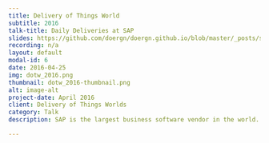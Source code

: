 ```yaml
---
title: Delivery of Things World
subtitle: 2016
talk-title: Daily Deliveries at SAP
slides: https://github.com/doergn/doergn.github.io/blob/master/_posts/slides/MakeTheElephantsDance_DoTW2016.pdf
recording: n/a
layout: default
modal-id: 6
date: 2016-04-25
img: dotw_2016.png
thumbnail: dotw_2016-thumbnail.png
alt: image-alt
project-date: April 2016
client: Delivery of Things Worlds
category: Talk
description: SAP is the largest business software vendor in the world. With about 74k employees and over 40 years in making mission critical on-premise software, implementing new agile concepts like Continuous Delivery and DevOps isn’t an easy task. As the company set itself the goal to extent its business into the cloud, new working methods need to be applied.

---
```

